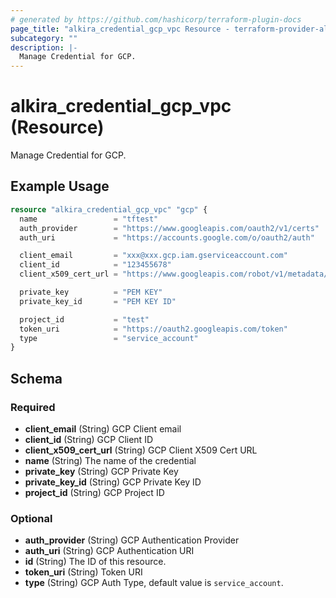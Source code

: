 ```yaml
---
# generated by https://github.com/hashicorp/terraform-plugin-docs
page_title: "alkira_credential_gcp_vpc Resource - terraform-provider-alkira"
subcategory: ""
description: |-
  Manage Credential for GCP.
---
```


# alkira_credential_gcp_vpc (Resource)

Manage Credential for GCP.

## Example Usage

```terraform
resource "alkira_credential_gcp_vpc" "gcp" {
  name                 = "tftest"
  auth_provider        = "https://www.googleapis.com/oauth2/v1/certs"
  auth_uri             = "https://accounts.google.com/o/oauth2/auth"

  client_email         = "xxx@xxx.gcp.iam.gserviceaccount.com"
  client_id            = "123455678"
  client_x509_cert_url = "https://www.googleapis.com/robot/v1/metadata/x509/xxxx.iam.gserviceaccount.com"

  private_key          = "PEM KEY"
  private_key_id       = "PEM KEY ID"

  project_id           = "test"
  token_uri            = "https://oauth2.googleapis.com/token"
  type                 = "service_account"
}
```

<!-- schema generated by tfplugindocs -->
## Schema

### Required

- **client_email** (String) GCP Client email
- **client_id** (String) GCP Client ID
- **client_x509_cert_url** (String) GCP Client X509 Cert URL
- **name** (String) The name of the credential
- **private_key** (String) GCP Private Key
- **private_key_id** (String) GCP Private Key ID
- **project_id** (String) GCP Project ID

### Optional

- **auth_provider** (String) GCP Authentication Provider
- **auth_uri** (String) GCP Authentication URI
- **id** (String) The ID of this resource.
- **token_uri** (String) Token URI
- **type** (String) GCP Auth Type, default value is `service_account`.


